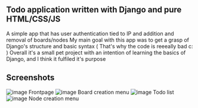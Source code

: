 Todo application written with Django and pure HTML/CSS/JS
---------------------------------------------------------
A simple app that has user authentication tied to IP and addition and removal of boards/nodes
My main goal with this app was to get a grasp of Django's structure and basic syntax ( That's why the code is reeeally bad c: )
Overall it's a small pet project with an intention of learning the basics of Django, and I think it fulfiled it's purpose

Screenshots
-----------
![image](https://github.com/mrskbbs/todo-django/assets/117008080/c7108fb8-5a00-449f-b0cd-d8530fcfea93)
Frontpage
![image](https://github.com/mrskbbs/todo-django/assets/117008080/63de135d-58b2-4ae9-8a93-f062d5857214)
Board creation menu
![image](https://github.com/mrskbbs/todo-django/assets/117008080/bdcbbd0d-88cb-4878-bf5c-966ba3c2cfbb)
Todo list
![image](https://github.com/mrskbbs/todo-django/assets/117008080/ef9b0827-144a-44af-a43a-38a015b3663a)
Node creation menu
